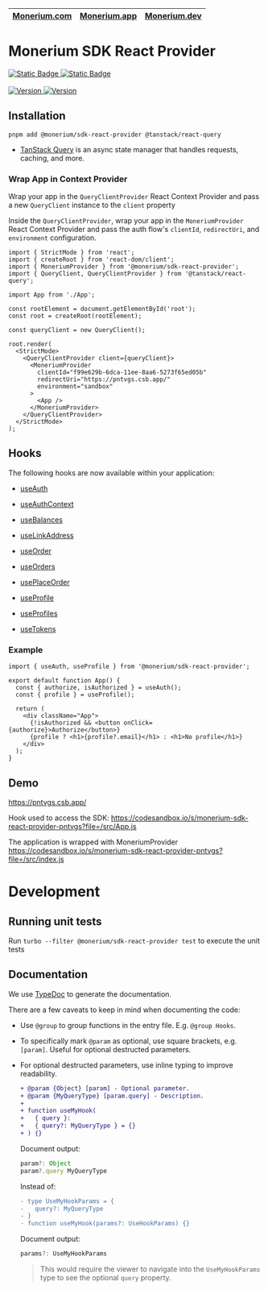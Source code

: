 | [Monerium.com](https://monerium.com/) | [Monerium.app](https://monerium.app/) | [Monerium.dev](https://monerium.dev/) |
| ------------------------------------- | ------------------------------------- | ------------------------------------- |

# Monerium SDK React Provider

  <a href="https://monerium.dev/">
    <picture>
      <source media="(prefers-color-scheme: dark)" srcset="https://img.shields.io/badge/Developer_portal-2c6ca7"></source>
      <img src="https://img.shields.io/badge/Developer_portal-2c6ca7" alt="Static Badge"></img>
    </picture>
  </a>
  <a href="https://monerium.dev/api-docs">
    <picture>
      <source media="(prefers-color-scheme: dark)" srcset="https://img.shields.io/badge/API_documentation-2c6ca7"></source>
      <img src="https://img.shields.io/badge/API_documentation-2c6ca7" alt="Static Badge"></img>
    </picture>
  </a>
  <br></br>
    <a href="https://www.npmjs.com/package/@monerium/sdk-react-provider">
    <picture>
      <source media="(prefers-color-scheme: dark)" srcset="https://img.shields.io/npm/v/%40monerium%2Fsdk-react-provider?colorA=2c6ca7&colorB=21262d"></source>
      <img src="https://img.shields.io/npm/v/%40monerium%2Fsdk-react-provider?colorA=f6f8fa&colorB=f6f8fa" alt="Version"></img>
    </picture>
  </a>
  <a href="https://github.com/monerium/js-monorepo/issues">
    <picture>
      <source media="(prefers-color-scheme: dark)" srcset="https://img.shields.io/github/issues/monerium/js-monorepo?colorA=2c6ca7&colorB=21262d"></source>
      <img src="https://img.shields.io/github/issues/monerium/js-monorepo?colorA=2c6ca7&colorB=21262d" alt="Version"></img>
    </picture>
  </a>

## Installation

```
pnpm add @monerium/sdk-react-provider @tanstack/react-query
```

- [TanStack Query](https://tanstack.com/query/v5) is an async state manager that handles requests, caching, and more.

### Wrap App in Context Provider

Wrap your app in the `QueryClientProvider` React Context Provider and pass a new `QueryClient` instance to the `client` property

Inside the `QueryClientProvider`, wrap your app in the `MoneriumProvider` React Context Provider and pass the auth flow's `clientId`, `redirectUri`, and `environment` configuration.

```tsx
import { StrictMode } from 'react';
import { createRoot } from 'react-dom/client';
import { MoneriumProvider } from '@monerium/sdk-react-provider';
import { QueryClient, QueryClientProvider } from '@tanstack/react-query';

import App from './App';

const rootElement = document.getElementById('root');
const root = createRoot(rootElement);

const queryClient = new QueryClient();

root.render(
  <StrictMode>
    <QueryClientProvider client={queryClient}>
      <MoneriumProvider
        clientId="f99e629b-6dca-11ee-8aa6-5273f65ed05b"
        redirectUri="https://pntvgs.csb.app/"
        environment="sandbox"
      >
        <App />
      </MoneriumProvider>
    </QueryClientProvider>
  </StrictMode>
);
```

## Hooks

The following hooks are now available within your application:

- [useAuth](../../apps/developer/docs/packages/SDK%20React%20Provider/functions/useAuth.md)

- [useAuthContext](../../apps/developer/docs/packages/SDK%20React%20Provider/functions/useAuthContext.md)

- [useBalances](../../apps/developer/docs/packages/SDK%20React%20Provider/functions/useBalances.md)

- [useLinkAddress](../../apps/developer/docs/packages/SDK%20React%20Provider/functions/useLinkAddress.md)

- [useOrder](../../apps/developer/docs/packages/SDK%20React%20Provider/functions/useOrder.md)

- [useOrders](../../apps/developer/docs/packages/SDK%20React%20Provider/functions/useOrders.md)

- [usePlaceOrder](../../apps/developer/docs/packages/SDK%20React%20Provider/functions/usePlaceOrder.md)

- [useProfile](../../apps/developer/docs/packages/SDK%20React%20Provider/functions/useProfile.md)

- [useProfiles](../../apps/developer/docs/packages/SDK%20React%20Provider/functions/useProfiles.md)

- [useTokens](../../apps/developer/docs/packages/SDK%20React%20Provider/functions/useTokens.md)

### Example

```tsx
import { useAuth, useProfile } from '@monerium/sdk-react-provider';

export default function App() {
  const { authorize, isAuthorized } = useAuth();
  const { profile } = useProfile();

  return (
    <div className="App">
      {!isAuthorized && <button onClick={authorize}>Authorize</button>}
      {profile ? <h1>{profile?.email}</h1> : <h1>No profile</h1>}
    </div>
  );
}
```

## Demo

https://pntvgs.csb.app/

Hook used to access the SDK: https://codesandbox.io/s/monerium-sdk-react-provider-pntvgs?file=/src/App.js

The application is wrapped with MoneriumProvider
https://codesandbox.io/s/monerium-sdk-react-provider-pntvgs?file=/src/index.js

# Development

## Running unit tests

Run `turbo --filter @monerium/sdk-react-provider test` to execute the unit tests

## Documentation

We use [TypeDoc](https://typedoc.org/) to generate the documentation.

There are a few caveats to keep in mind when documenting the code:

- Use `@group` to group functions in the entry file. E.g. `@group Hooks`.
- To specifically mark `@param` as optional, use square brackets, e.g. `[param]`. Useful for optional destructed parameters.
- For optional destructed parameters, use inline typing to improve readability.

  ```diff
  + @param {Object} [param] - Optional parameter.
  + @param {MyQueryType} [param.query] - Description.
  +
  + function useMyHook(
  +   { query }:
  +   { query?: MyQueryType } = {}
  + ) {}
  ```

  Document output:

  ```ts
  param?: Object
  param?.query MyQueryType
  ```

  Instead of:

  ```diff
  - type UseMyHookParams = {
  -   query?: MyQueryType
  - }
  - function useMyHook(params?: UseHookParams) {}
  ```

  Document output:

  ```ts
  params?: UseMyHookParams
  ```

  > This would require the viewer to navigate into the `UseMyHookParams` type to see the optional `query` property.
